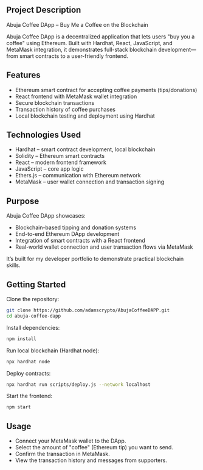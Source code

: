 
 ## Project Description
 
Abuja Coffee DApp – Buy Me a Coffee on the Blockchain

Abuja Coffee DApp is a decentralized application that lets users "buy you a coffee" using Ethereum. Built with Hardhat, React, JavaScript, and MetaMask integration, it demonstrates full-stack blockchain development—from smart contracts to a user-friendly frontend.


## Features
* Ethereum smart contract for accepting coffee payments (tips/donations)
* React frontend with MetaMask wallet integration
* Secure blockchain transactions
* Transaction history of coffee purchases
* Local blockchain testing and deployment using Hardhat

## Technologies Used

* Hardhat – smart contract development, local blockchain
* Solidity – Ethereum smart contracts
* React – modern frontend framework
* JavaScript – core app logic
* Ethers.js – communication with Ethereum network
* MetaMask – user wallet connection and transaction signing


## Purpose

Abuja Coffee DApp showcases:

* Blockchain-based tipping and donation systems
* End-to-end Ethereum DApp development
* Integration of smart contracts with a React frontend
* Real-world wallet connection and user transaction flows via MetaMask

It’s built for my developer portfolio to demonstrate practical blockchain skills.


##  Getting Started

Clone the repository:

```bash
git clone https://github.com/adamscrypto/AbujaCoffeeDAPP.git
cd abuja-coffee-dapp
```

Install dependencies:

```bash
npm install
```

Run local blockchain (Hardhat node):

```bash
npx hardhat node
```

Deploy contracts:

```bash
npx hardhat run scripts/deploy.js --network localhost
```

Start the frontend:

```bash
npm start
```

## Usage

* Connect your MetaMask wallet to the DApp.
* Select the amount of "coffee" (Ethereum tip) you want to send.
* Confirm the transaction in MetaMask.
* View the transaction history and messages from supporters.





